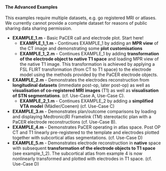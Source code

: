 #### The Advanced Examples
This examples require multiple datasets, e.g. go registered MRI or atlases. We currently cannot provide a complete dataset for reasons of public sharing data sharing permission. 
 * **EXAMPLE_1.m** - Basic PaCER call and electrode plot. Start here!
    * **EXAMPLE_1_1.m** - Continues EXAMPLE_1 by adding an **MPR view** of the CT image and demonstrating some **plot customisations**
    * **EXAMPLE_1_2.m** - Continues EXAMPLE_1 by adding **transformation of the electrode object to native T1 space** and loading MPR view of the native T1 image. This transformation is achieved by applying a FSL FLIRT transformation (from CT to T1 space) to the electrode model using the methods provided by the PaCER electrode objects.
 * **EXAMPLE_2.m** - Demonstrates the electrodes reconstruction from **longitudinal datasets** (immediate post-op, later post-op) as well as **visualisation of co-registered MRI images** (T1) as well as **visualisation of STN segmentations**. (cf. Use-Case A, Use-Case C).
 	* **EXAMPLE_2_1.m** - Continues EXAMPLE_2 by adding a **simplified VTA model** (Mädler/Coenen) (cf. Use-Case C)
 * **EXAMPLE_3.m** - Demonstrates plan/outcome comparisons by loading and displaying Medtronic(R) Framelink (TM) stereotactic plan with a PaCER electrode reconstructions (cf. Use-Case B).
 * **EXAMPLE_4.m** - Demonstrates PaCER operating in atlas space. Post OP CT and T1 linearly pre-registered to the template and electrodes plotted together with subcortical atlas segmentations. (cf. Use-Case D)
 * **EXAMPLE_5.m** - Demonstrates electrode reconstruction in **native** space with subsequent **transformation of the electrode objects to T1 space** (see example_1_2). The subcortical atlas from example 4 is now nonlinearly transformed and plotted with electrodes in T1 space. (cf. Use-Case D)
